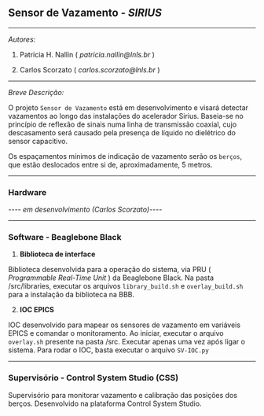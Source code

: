 ## Sensor de Vazamento - _SIRIUS_
___

_Autores:_

1. Patricia H. Nallin ( _patricia.nallin@lnls.br_ )

2. Carlos Scorzato ( _carlos.scorzato@lnls.br_ )

_____
_Breve Descrição:_

O projeto `Sensor de Vazamento` está em desenvolvimento e visará detectar vazamentos ao longo das instalações do acelerador Sirius.
Baseia-se no princípio de reflexão de sinais numa linha de transmissão coaxial, cujo descasamento será causado pela presença de líquido no dielétrico do sensor capacitivo.

Os espaçamentos mínimos de indicação de vazamento serão os `berços`, que estão deslocados entre si de, aproximadamente, 5 metros.


_____


### Hardware

_---- em desenvolvimento (Carlos Scorzato)----_

_____



### Software - Beaglebone Black

1. __Biblioteca de interface__

Biblioteca desenvolvida para a operação do sistema, via PRU ( _Programmable Real-Time Unit_ ) da Beaglebone Black.
Na pasta /src/libraries, executar os arquivos `library_build.sh` e `overlay_build.sh` para a instalação da biblioteca na BBB.




2. __IOC EPICS__

IOC desenvolvido para mapear os sensores de vazamento em variáveis EPICS e comandar o monitoramento.
Ao iniciar, executar o arquivo `overlay.sh` presente na pasta /src. Executar apenas uma vez após ligar o sistema.
Para rodar o IOC, basta executar o arquivo `SV-IOC.py`
_____




### Supervisório - Control System Studio (CSS)

Supervisório para monitorar vazamento e calibração das posições dos berços.
Desenvolvido na plataforma Control System Studio.
